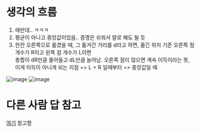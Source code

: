 # 생각의 흐름
1. 에반데.. ㅋㅋㅋ
2. 평균이 아니고 중앙값이었음.. 증명은 쉬워서 말로 해도 될 듯
3. 한칸 오른쪽으로 옮겼을 때, 그 옮겨간 거리를 d라고 하면, 옮긴 위치 기준 오른쪽 점 개수가 R이고 왼쪽 점 개수가 L이면<br>
총합이 dR만큼 줄어들고 dL만큼 늘어남. 오른쪽 점이 많으면 계속 이득이라는 뜻, 이게 이득이 아니게 되는 지점 => L = R 일때부터 => 중앙값일 때

![image](https://github.com/user-attachments/assets/769a539b-cebd-4768-a94e-b05f71dfaafd)
![image](https://github.com/user-attachments/assets/894d6030-5fe6-4010-98a5-a31d5136bed8)


# 다른 사람 답 참고
[여기](https://velog.io/@minayeah/C-%EB%B0%B1%EC%A4%80-18310-%EC%95%88%ED%85%8C%EB%82%98) 참고함
